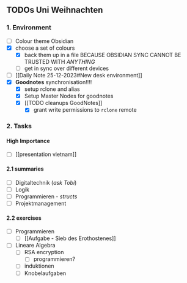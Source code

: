 ## TODOs Uni Weihnachten

### 1. Environment
- [ ]  Colour theme Obsidian
- [x] choose a set of colours
	- [x] back them up in a file BECAUSE OBSIDIAN SYNC CANNOT BE TRUSTED WITH *ANYTHING*
	- [ ] get in sync over different devices
- [ ] [[Daily Note 25-12-2023#New desk environment]]
- [x] **Goodnotes** synchronisation!!!!
	- [x] setup rclone and alias
	- [x] Setup Master Nodes for goodnotes
	- [x] [[TODO cleanups GoodNotes]]
		- [x] grant write permissions to `rclone` remote
### 2. Tasks
#### High Importance
- [ ] [[presentation vietnam]]
#### 2.1 summaries
- [ ] Digitaltechnik (_ask Tobi_)
- [ ] Logik
- [ ] Programmieren - _structs_
- [ ] Projektmanagement

#### 2.2 exercises
- [ ] Programmieren
	- [ ] [[Aufgabe - Sieb des Erothostenes]]
- [ ] Lineare Algebra
	- [ ] RSA encryption
		- [ ] programmieren?
	- [ ] induktionen
	- [ ] Knobelaufgaben
